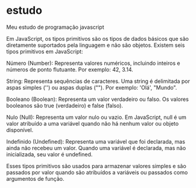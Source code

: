 # estudo
Meu estudo de programação javascript

Em JavaScript, os tipos primitivos são os tipos de dados básicos que são diretamente suportados pela linguagem e não são objetos. Existem seis tipos primitivos em JavaScript:

Número (Number): Representa valores numéricos, incluindo inteiros e números de ponto flutuante. Por exemplo: 42, 3.14.

String: Representa sequências de caracteres. Uma string é delimitada por aspas simples ('') ou aspas duplas (""). Por exemplo: 'Olá', "Mundo".

Booleano (Boolean): Representa um valor verdadeiro ou falso. Os valores booleanos são true (verdadeiro) e false (falso).

Nulo (Null): Representa um valor nulo ou vazio. Em JavaScript, null é um valor atribuído a uma variável quando não há nenhum valor ou objeto disponível.

Indefinido (Undefined): Representa uma variável que foi declarada, mas ainda não recebeu um valor. Quando uma variável é declarada, mas não inicializada, seu valor é undefined.

Esses tipos primitivos são usados para armazenar valores simples e são passados por valor quando são atribuídos a variáveis ou passados como argumentos de função.
